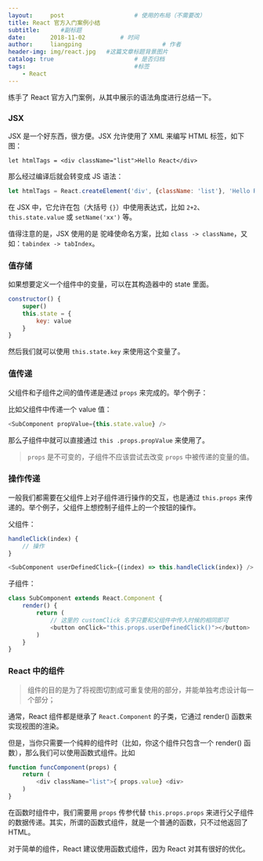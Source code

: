 ```yaml
---
layout:     post   				    # 使用的布局（不需要改）
title: React 官方入门案例小结
subtitle:      #副标题
date:       2018-11-02			# 时间
author:     liangping 						# 作者
header-img: img/react.jpg 	#这篇文章标题背景图片
catalog: true 						# 是否归档
tags:								#标签
    - React
---
```


练手了 React 官方入门案例，从其中展示的语法角度进行总结一下。

### JSX

JSX 是一个好东西，很方便。JSX 允许使用了 XML 来编写 HTML 标签，如下图：

```
let htmlTags = <div className="list">Hello React</div>
```

那么经过编译后就会转变成 JS 语法：

```javascript
let htmlTags = React.createElement('div', {className: 'list'}, 'Hello React')
```

在 JSX 中，它允许在包（大括号 `{}`）中使用表达式，比如 `2+2`、`this.state.value` 或 `setName('xx')` 等。

<!-- more -->

值得注意的是，JSX 使用的是 驼峰使命名方案，比如 `class -> className`，又如：`tabindex -> tabIndex`。

### 值存储

如果想要定义一个组件中的变量，可以在其构造器中的 state 里面。

```javascript
constructor() {
	super()
	this.state = {
		key: value
	}
}
```

然后我们就可以使用 `this.state.key` 来使用这个变量了。

### 值传递

父组件和子组件之间的值传递是通过 `props` 来完成的。举个例子：

比如父组件中传递一个 value 值：

```javascript
<SubComponent propValue={this.state.value} />
```

那么子组件中就可以直接通过 `this .props.propValue` 来使用了。

> `props` 是不可变的，子组件不应该尝试去改变 `props` 中被传递的变量的值。

### 操作传递

一般我们都需要在父组件上对子组件进行操作的交互，也是通过 `this.props` 来传递的。举个例子，父组件上想控制子组件上的一个按钮的操作。

父组件：

```javascript
handleClick(index) {
	// 操作
}

<SubComponent userDefinedClick={(index) => this.handleClick(index)} />
```

子组件：

```javascript
class SubComponent extends React.Component {
	render() {
		return (
			// 这里的 customClick 名字只要和父组件中传入时候的相同即可
			<button onClick="this.props.userDefinedClick()"></button>
		)
	}
}
```

### React 中的组件

> 组件的目的是为了将视图切割成可重复使用的部分，并能单独考虑设计每一个部分；

通常，React 组件都是继承了 `React.Component` 的子类，它通过 render() 函数来实现视图的渲染。

但是，当你只需要一个纯粹的组件时（比如，你这个组件只包含一个 render() 函数），那么我们可以使用函数式组件。比如

```javascript
function funcComponent(props) {
	return (
		<div className="list">{ props.value} <div>
	)
}
```

在函数时组件中，我们需要用 `props` 传参代替 `this.props.props` 来进行父子组件的数据传递。其实，所谓的函数式组件，就是一个普通的函数，只不过他返回了 HTML。

对于简单的组件，React 建议使用函数式组件，因为 React 对其有很好的优化。